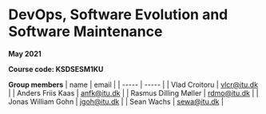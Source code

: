 # DevOps, Software Evolution and Software Maintenance

**May 2021**

**Course code: KSDSESM1KU**

**Group members**
| name | email |
| ----- | ----- |
| Vlad Croitoru | vlcr@itu.dk |
| Anders Friis Kaas | anfk@itu.dk |
| Rasmus Dilling Møller | rdmo@itu.dk |
| Jonas William Gohn | jgoh@itu.dk |
| Sean Wachs | sewa@itu.dk |

<div style="page-break-after: always; visibility: hidden"> 
    \pagebreak
</div>

